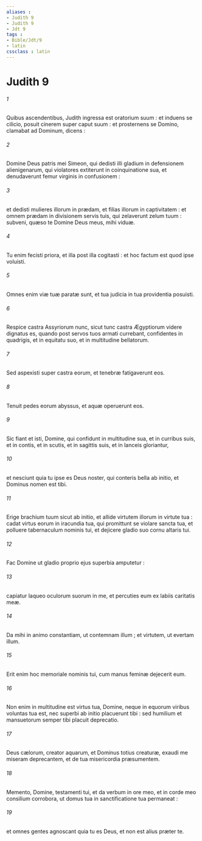 ```yaml
---
aliases : 
- Judith 9
- Judith 9
- Jdt 9
tags : 
- Bible/Jdt/9
- latin
cssclass : latin
---
```


# Judith 9

###### 1
Quibus ascendentibus, Judith ingressa est oratorium suum : et induens se cilicio, posuit cinerem super caput suum : et prosternens se Domino, clamabat ad Dominum, dicens :
###### 2
Domine Deus patris mei Simeon, qui dedisti illi gladium in defensionem alienigenarum, qui violatores extiterunt in coinquinatione sua, et denudaverunt femur virginis in confusionem :
###### 3
et dedisti mulieres illorum in prædam, et filias illorum in captivitatem : et omnem prædam in divisionem servis tuis, qui zelaverunt zelum tuum : subveni, quæso te Domine Deus meus, mihi viduæ.
###### 4
Tu enim fecisti priora, et illa post illa cogitasti : et hoc factum est quod ipse voluisti.
###### 5
Omnes enim viæ tuæ paratæ sunt, et tua judicia in tua providentia posuisti.
###### 6
Respice castra Assyriorum nunc, sicut tunc castra Ægyptiorum videre dignatus es, quando post servos tuos armati currebant, confidentes in quadrigis, et in equitatu suo, et in multitudine bellatorum.
###### 7
Sed aspexisti super castra eorum, et tenebræ fatigaverunt eos.
###### 8
Tenuit pedes eorum abyssus, et aquæ operuerunt eos.
###### 9
Sic fiant et isti, Domine, qui confidunt in multitudine sua, et in curribus suis, et in contis, et in scutis, et in sagittis suis, et in lanceis gloriantur,
###### 10
et nesciunt quia tu ipse es Deus noster, qui conteris bella ab initio, et Dominus nomen est tibi.
###### 11
Erige brachium tuum sicut ab initio, et allide virtutem illorum in virtute tua : cadat virtus eorum in iracundia tua, qui promittunt se violare sancta tua, et polluere tabernaculum nominis tui, et dejicere gladio suo cornu altaris tui.
###### 12
Fac Domine ut gladio proprio ejus superbia amputetur :
###### 13
capiatur laqueo oculorum suorum in me, et percuties eum ex labiis caritatis meæ.
###### 14
Da mihi in animo constantiam, ut contemnam illum ; et virtutem, ut evertam illum.
###### 15
Erit enim hoc memoriale nominis tui, cum manus feminæ dejecerit eum.
###### 16
Non enim in multitudine est virtus tua, Domine, neque in equorum viribus voluntas tua est, nec superbi ab initio placuerunt tibi : sed humilium et mansuetorum semper tibi placuit deprecatio.
###### 17
Deus cælorum, creator aquarum, et Dominus totius creaturæ, exaudi me miseram deprecantem, et de tua misericordia præsumentem.
###### 18
Memento, Domine, testamenti tui, et da verbum in ore meo, et in corde meo consilium corrobora, ut domus tua in sanctificatione tua permaneat :
###### 19
et omnes gentes agnoscant quia tu es Deus, et non est alius præter te.

